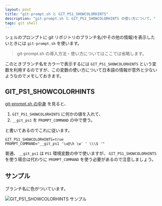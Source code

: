 ```yaml
---
layout: post
title: "git-prompt.sh と GIT_PS1_SHOWCOLORHINTS"
description: "git-prompt.sh と GIT_PS1_SHOWCOLORHINTS の使い方について。"
tags: git shell
---
```


シェルのプロンプトに git リポジトリのブランチ名(やその他の情報)を表示したいときには `git-prompt.sh` を使います。

> git-prompt.sh の導入方法・使い方についてはここでは省略します。

このときブランチ名をカラーで表示するには `GIT_PS1_SHOWCOLORHINTS` という変数を利用するのですが、この変数の使い方について日本語の情報が意外と少ないようなのでメモしておきます。

## GIT_PS1_SHOWCOLORHINTS

[git-prompt.sh の中身](https://raw.githubusercontent.com/git/git/master/contrib/completion/git-prompt.sh) を見ると、

1. `GIT_PS1_SHOWCOLORHINTS` に何かの値を入れて、
2. `__git_ps1` を `PROMPT_COMMAND` の中で使う。

と書いてあるのでこれに従います。

```.bashrc
GIT_PS1_SHOWCOLORHINTS=true
PROMPT_COMMAND="__git_ps1 '\u@\h \w' ' \\\$ '"
```

普通、 `__git_ps1` は `PS1` 環境変数の中で使いますが、 `GIT_PS1_SHOWCOLORHINTS` を使う場合は代わりに `PROMPT_COMMAND` を使う必要があるので注意しましょう。

## サンプル

ブランチ名に色がついています。

![GIT_PS1_SHOWCOLORHINTS サンプル]({{site.baseurl}}/assets/img/2018/git-ps1-showcolorhints-sample.jpg)

